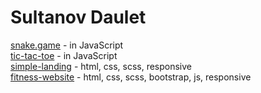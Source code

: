 # Sultanov Daulet
[snake.game](https://daulet999.github.io/snake/) - in JavaScript  
[tic-tac-toe](https://daulet999.github.io/noughts_crosses/) - in JavaScript  
[simple-landing](https://daulet999.github.io/TheLoop/) - html, css, scss, responsive  
[fitness-website](https://daulet999.github.io/fitness_website/) - html, css, scss, bootstrap, js, responsive
